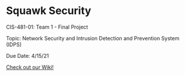 # Squawk Security
CIS-481-01: Team 1 - Final Project

Topic: Network Security and Intrusion Detection and Prevention System (IDPS)

Due Date: 4/15/21

[Check out our Wiki!](https://github.com/UofL-CIS/Squawk-Security/wiki)
